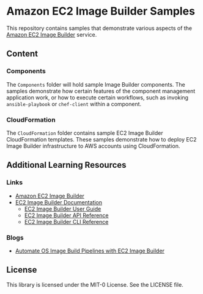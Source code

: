 # Amazon EC2 Image Builder Samples

This repository contains samples that demonstrate various aspects of the [Amazon EC2 Image Builder](https://aws.amazon.com/image-builder/) service.

## Content

### Components

The ```Components``` folder will hold sample Image Builder components. The samples demonstrate how certain features of the component management application work, or how to execute certain workflows, such as invoking ```ansible-playbook``` or ```chef-client``` within a component.

### CloudFormation

The ```CloudFormation``` folder contains sample EC2 Image Builder CloudFormation templates. These samples demonstrate how to deploy EC2 Image Builder infrastructure to AWS accounts using CloudFormation.

## Additional Learning Resources

### Links

* [Amazon EC2 Image Builder](https://aws.amazon.com/image-builder/)
* [EC2 Image Builder Documentation](https://docs.aws.amazon.com/imagebuilder/)
  * [EC2 Image Builder User Guide](https://docs.aws.amazon.com/imagebuilder/latest/userguide/index.html)
  * [EC2 Image Builder API Reference](https://docs.aws.amazon.com/imagebuilder/latest/APIReference/index.html)
  * [EC2 Image Builder CLI Reference](https://docs.aws.amazon.com/cli/latest/reference/imagebuilder/index.html)

### Blogs

* [Automate OS Image Build Pipelines with EC2 Image Builder](https://aws.amazon.com/blogs/aws/automate-os-image-build-pipelines-with-ec2-image-builder/)

## License

This library is licensed under the MIT-0 License. See the LICENSE file.
